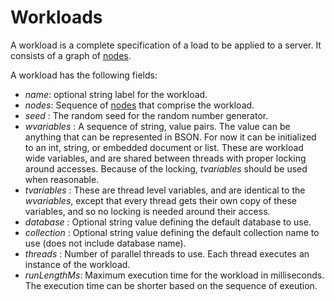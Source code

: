 Workloads
=========

A workload is a complete specification of a load to be applied to a
server. It consists of a graph of [nodes](Nodes.md). 

A workload has the following fields:

* _name_: optional string label for the workload.
* _nodes_: Sequence of [nodes](Nodes.md) that comprise the workload.
* _seed_ : The random seed for the random number generator.
* _wvariables_ : A sequence of string, value pairs. The value can be
  anything that can be represented in BSON. For now it can be
  initialized to an int, string, or embedded document or list. These
  are workload wide variables, and are shared between threads with
  proper locking around accesses. Because of the locking, _tvariables_
  should be used when reasonable.
* _tvariables_ : These are thread level variables, and are identical
  to the _wvariables_, except that every thread gets their own copy of
  these variables, and so no locking is needed around their access.
* _database_ : Optional string value defining the default database to
  use.
* _collection_ : Optional string value defining the default collection
  name to use (does not include database name).
* _threads_ : Number of parallel threads to use. Each thread executes
  an instance of the workload. 
* _runLengthMs_: Maximum execution time for the workload in
  milliseconds. The execution time can be shorter based on the
  sequence of exeution.

